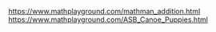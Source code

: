 
https://www.mathplayground.com/mathman_addition.html
https://www.mathplayground.com/ASB_Canoe_Puppies.html